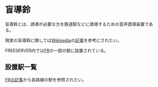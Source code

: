 # 盲導鈴

盲導鈴とは、誘導が必要な方を鉄道駅などに誘導するための音声誘導装置である。

現実の盲導鈴に関しては[Wikipedia](https://ja.wikipedia.org)の[記事](https://ja.wikipedia.org/wiki/盲導鈴)を参考にされたい。

FREESERVER内では[FR](/transports/train/FR)の一部の駅に設置されている。

## 設置駅一覧

[FRの記事](/transports/train/FR)から各路線の駅を参照されたい。
